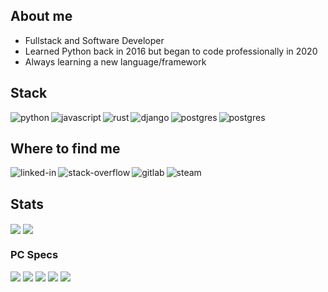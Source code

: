 ## About me

* Fullstack and Software Developer
* Learned Python back in 2016 but began to code professionally in 2020
* Always learning a new language/framework

## Stack

<img align="left" alt="python" src="https://img.shields.io/badge/Python-3776AB?style=for-the-badge&logo=python&logoColor=yellow" />
<img align="left" alt="javascript" src="https://img.shields.io/badge/JavaScript-F7DF1E?style=for-the-badge&logo=javascript&logoColor=black" />
<img align="left" alt="rust" src="https://img.shields.io/badge/Rust-000000?style=for-the-badge&logo=rust&logoColor=orange" />
<img align="left" alt="django" src="https://img.shields.io/badge/Django-092E20?style=for-the-badge&logo=django&logoColor=white" />
<img align="left" alt="postgres" src="https://img.shields.io/badge/PostgreSQL-316192?style=for-the-badge&logo=postgresql&logoColor=white" />
<img align="left" alt="postgres" src="https://img.shields.io/badge/Neo4j-000000?&style=for-the-badge&logo=neo4j&logoColor=yellow" />
<br>

## Where to find me

[<img align="left" alt="linked-in" src="https://img.shields.io/badge/linkedin-%230077B5.svg?&style=for-the-badge&logo=linkedin&logoColor=white" />](https://www.linkedin.com/in/andre-h-r-perez/)
[<img align="left" alt="stack-overflow" src="https://img.shields.io/badge/stack%20overflow-FE7A16?logo=stack-overflow&logoColor=white&style=for-the-badge" />](https://stackoverflow.com/users/14244437/pzvkn)
[<img align="left" alt="gitlab" src="https://img.shields.io/badge/gitlab-5532ff?logo=gitlab&logoColor=orange&style=for-the-badge" />](https://gitlab.com/andrepz)
[<img align="left" alt="steam" src="https://img.shields.io/badge/steam-000000?logo=steam&logoColor=white&style=for-the-badge" />](https://steamcommunity.com/id/vikonpz/)

<br>

## Stats

<img align="center" src="https://github-readme-stats.vercel.app/api?username=pzandre&count_private=true&show_icons=true&theme=blue-green&hide_border=true" /> 
<img align="center" src="https://github-readme-stats.vercel.app/api/top-langs/?username=pzandre&count_private=true&show_icons=true&theme=blue-green&hide_border=true&layout=compact" />

<br>

### PC Specs

<img src="https://img.shields.io/badge/AMD-Ryzen_5_3400G-ED1C24?style=for-the-badge&logo=amd&logoColor=red" />
<img src="https://img.shields.io/badge/Corsair-16GB_3200MHz-000000?style=for-the-badge&logo=corsair&logoColor=yellow" />
<img src="https://img.shields.io/badge/Asus-B450_GAMING-000000?style=for-the-badge&logo=asus&logoColor=blue" />
<img src="https://img.shields.io/badge/WD-Black_500GB-000000?style=for-the-badge" />
<img src="https://img.shields.io/badge/Arch_Linux-000000?style=for-the-badge&logo=arch-linux&logoColor=ffffff" />
